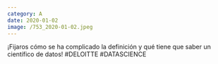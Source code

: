```yaml
--- 
category: A 
date: 2020-01-02 
image: /753_2020-01-02.jpeg 
--- 
```


¡Fijaros cómo se ha complicado la definición y qué tiene que saber un científico de datos! #DELOITTE #DATASCIENCE